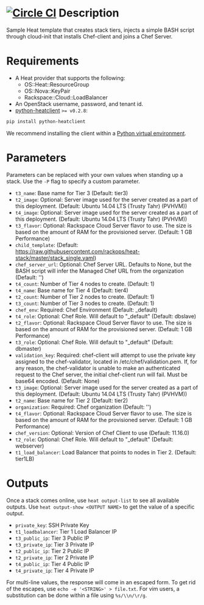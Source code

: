 [![Circle CI](https://circleci.com/gh/rackops/heat-stack.png?style=badge)](https://circleci.com/gh/rackops/heat-stack)
Description
===========

Sample Heat template that creates stack tiers, injects a simple
BASH script through cloud-init that installs Chef-client and
joins a Chef Server.


Requirements
============
* A Heat provider that supports the following:
  * OS::Heat::ResourceGroup
  * OS::Nova::KeyPair
  * Rackspace::Cloud::LoadBalancer
* An OpenStack username, password, and tenant id.
* [python-heatclient](https://github.com/openstack/python-heatclient)
`>= v0.2.8`:

```bash
pip install python-heatclient
```

We recommend installing the client within a [Python virtual
environment](http://www.virtualenv.org/).

Parameters
==========
Parameters can be replaced with your own values when standing up a stack. Use
the `-P` flag to specify a custom parameter.

* `t3_name`: Base name for Tier 3 (Default: tier3)
* `t2_image`: Optional: Server image used for the server created
as a part of this deployment.
 (Default: Ubuntu 14.04 LTS (Trusty Tahr) (PVHVM))
* `t4_image`: Optional: Server image used for the server created
as a part of this deployment.
 (Default: Ubuntu 14.04 LTS (Trusty Tahr) (PVHVM))
* `t3_flavor`: Optional: Rackspace Cloud Server flavor to use. The size is based on the
amount of RAM for the provisioned server.
 (Default: 1 GB Performance)
* `child_template`: (Default: https://raw.githubusercontent.com/rackops/heat-stack/master/stack_single.yaml)
* `chef_server_url`: Optional: Chef Server URL. Defaults to None, but the BASH script will
infer the Managed Chef URL from the organization
 (Default: '')
* `t4_count`: Number of Tier 4 nodes to create. (Default: 1)
* `t4_name`: Base name for Tier 4 (Default: tier4)
* `t2_count`: Number of Tier 2 nodes to create. (Default: 1)
* `t3_count`: Number of Tier 3 nodes to create. (Default: 1)
* `chef_env`: Required: Chef Environment
 (Default: _default)
* `t4_role`: Optional: Chef Role. Will default to "_default"
 (Default: dbslave)
* `t2_flavor`: Optional: Rackspace Cloud Server flavor to use. The size is based on the
amount of RAM for the provisioned server.
 (Default: 1 GB Performance)
* `t3_role`: Optional: Chef Role. Will default to "_default"
 (Default: dbmaster)
* `validation_key`: Required: chef-client will attempt to use the private key assigned to the
chef-validator, located in /etc/chef/validation.pem. If, for any reason,
the chef-validator is unable to make an authenticated request to the
Chef server, the initial chef-client run will fail. Must be base64 encoded.
 (Default: None)
* `t3_image`: Optional: Server image used for the server created
as a part of this deployment.
 (Default: Ubuntu 14.04 LTS (Trusty Tahr) (PVHVM))
* `t2_name`: Base name for Tier 2 (Default: tier2)
* `organization`: Required: Chef organization
 (Default: '')
* `t4_flavor`: Optional: Rackspace Cloud Server flavor to use. The size is based on the
amount of RAM for the provisioned server.
 (Default: 1 GB Performance)
* `chef_version`: Optional: Version of Chef Client to use
 (Default: 11.16.0)
* `t2_role`: Optional: Chef Role. Will default to "_default"
 (Default: webserver)
* `t1_load_balancer`: Load Balancer that points to nodes in Tier 2. (Default: tier1LB)

Outputs
=======
Once a stack comes online, use `heat output-list` to see all available outputs.
Use `heat output-show <OUTPUT NAME>` to get the value of a specific output.

* `private_key`: SSH Private Key 
* `t1_loadbalancer`: Tier 1 Load Balancer IP 
* `t3_public_ip`: Tier 3 Public IP 
* `t3_private_ip`: Tier 3 Private IP 
* `t2_public_ip`: Tier 2 Public IP 
* `t2_private_ip`: Tier 2 Private IP 
* `t4_public_ip`: Tier 4 Public IP 
* `t4_private_ip`: Tier 4 Private IP 

For multi-line values, the response will come in an escaped form. To get rid of
the escapes, use `echo -e '<STRING>' > file.txt`. For vim users, a substitution
can be done within a file using `%s/\\n/\r/g`.

